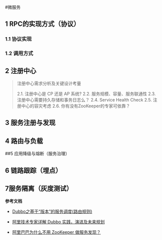 #微服务



## 1 RPC的实现方式（协议）



### 1.1 协议实现

### 1.2 调用方式



## 2 注册中心

> 注册中心需求分析及关键设计考量
>
> 2.1. 注册中心是 CP 还是 AP 系统?
> 2.2. 服务规模、容量、服务联通性
> 2.3. 注册中心需要持久存储和事务日志么？
> 2.4. Service Health Check
> 2.5. 注册中心的容灾考虑
> 2.6. 你有没有ZooKeeper的专家可依靠？





## 3 服务注册与发现



## 4 路由与负载



##5 应用降级与熔断（服务治理）



## 6 链路跟踪（埋点）



## 7服务隔离（灰度测试）







**参考文档** 

- [Dubbo之基于“版本”的服务调度(路由规则)](
  http://blog.maxplus1.com/2017/06/14/Dubbo%E4%B9%8B%E5%9F%BA%E4%BA%8E%E2%80%9C%E7%89%88%E6%9C%AC%E2%80%9D%E7%9A%84%E6%9C%8D%E5%8A%A1%E8%B0%83%E5%BA%A6(%E8%B7%AF%E7%94%B1%E8%A7%84%E5%88%99)/)

- [阿里技术专家详解 Dubbo 实践，演进及未来规划](https://www.infoq.cn/article/IwZCAp3jo_H5fJFbWOZu)
- [阿里巴巴为什么不用 ZooKeeper 做服务发现？](http://jm.taobao.org/2018/06/13/做服务发现？/)



